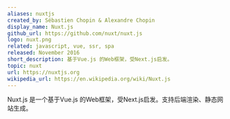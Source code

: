 ```yaml
---
aliases: nuxtjs
created_by: Sébastien Chopin & Alexandre Chopin
display_name: Nuxt.js
github_url: https://github.com/nuxt/nuxt.js
logo: nuxt.png
related: javascript, vue, ssr, spa
released: November 2016
short_description: 基于Vue.js 的Web框架，受Next.js启发。
topic: nuxt
url: https://nuxtjs.org
wikipedia_url: https://en.wikipedia.org/wiki/Nuxt.js
---
```

Nuxt.js 是一个基于Vue.js 的Web框架，受Next.js启发。支持后端渲染、静态网站生成。